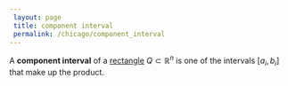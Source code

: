 ```yaml
---
 layout: page
 title: component interval
 permalink: /chicago/component_interval
---
```

A **component interval** of a [rectangle](https://mathgloss.github.io/MathGloss/chicago/rectangle) $Q \subset \mathbb R^n$ is one of the intervals $[a_i,b_i]$ that make up the product.

